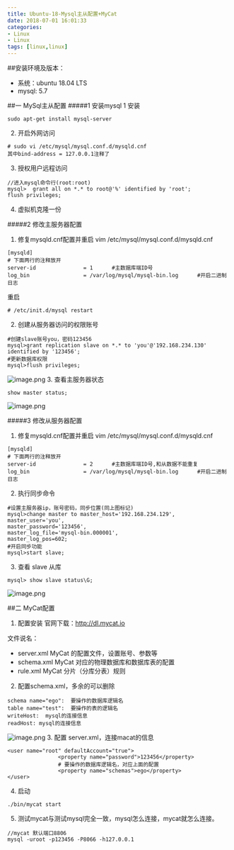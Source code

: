 ```yaml
---
title: Ubuntu-18-Mysql主从配置+MyCat
date: 2018-07-01 16:01:33
categories: 
- Linux 
- Linux
tags: [linux,linux]
---
```


<meta name="referrer" content="no-referrer" />


##安装环境及版本：
- 系统：ubuntu 18.04 LTS
- mysql:  5.7

##一 MySql主从配置
#####1 安装mysql
1  安装
```
sudo apt-get install mysql-server
```
2. 开启外网访问
```
# sudo vi /etc/mysql/mysql.conf.d/mysqld.cnf
其中bind-address = 127.0.0.1注释了
```
3. 授权用户远程访问
```
//进入mysql命令行(root:root)
mysql>  grant all on *.* to root@'%' identified by 'root';
flush privileges;
```
4. 虚拟机克隆一份

#####2 修改主服务器配置
1. 修复mysqld.cnf配置并重启
vim /etc/mysql/mysql.conf.d/mysqld.cnf
```
[mysqld]
# 下面两行的注释放开
server-id               = 1      #主数据库端ID号
log_bin                 = /var/log/mysql/mysql-bin.log      #开启二进制日志 
```
重启
```
# /etc/init.d/mysql restart
```
2. 创建从服务器访问的权限账号
```
#创建slave账号you，密码123456
mysql>grant replication slave on *.* to 'you'@'192.168.234.130' identified by '123456';
#更新数据库权限
mysql>flush privileges;
```
![image.png](https://upload-images.jianshu.io/upload_images/2803682-6c75ea35df049786.png?imageMogr2/auto-orient/strip%7CimageView2/2/w/1240)
3. 查看主服务器状态
```
show master status;
```
![image.png](https://upload-images.jianshu.io/upload_images/2803682-430c95ee6ad417b4.png?imageMogr2/auto-orient/strip%7CimageView2/2/w/1240)

#####3 修改从服务器配置
1. 修复mysqld.cnf配置并重启
vim /etc/mysql/mysql.conf.d/mysqld.cnf
```
[mysqld]
# 下面两行的注释放开
server-id               = 2      #主数据库端ID号,和从数据不能重复
log_bin                 = /var/log/mysql/mysql-bin.log      #开启二进制日志 
```
2. 执行同步命令
```
#设置主服务器ip，账号密码，同步位置(同上图标记)
mysql>change master to master_host='192.168.234.129',
master_user='you',
master_password='123456',
master_log_file='mysql-bin.000001',
master_log_pos=602;
#开启同步功能
mysql>start slave;
```
3. 查看 slave 从库
```
mysql> show slave status\G;
```
![image.png](https://upload-images.jianshu.io/upload_images/2803682-36641201cbd9c3b4.png?imageMogr2/auto-orient/strip%7CimageView2/2/w/1240)

##二 MyCat配置
1. 配置安装
官网下载：http://dl.mycat.io

文件说名：
- server.xml MyCat 的配置文件，设置账号、参数等
- schema.xml MyCat 对应的物理数据库和数据库表的配置
- rule.xml MyCat 分片（分库分表）规则
2. 配置schema.xml，多余的可以删除
```
schema name="ego":  要操作的数据库逻辑名
table name="test":  要操作的表的逻辑名
writeHost:  mysql的连接信息
readHost: mysql的连接信息
```
![image.png](https://upload-images.jianshu.io/upload_images/2803682-4df8c35035ef80ea.png?imageMogr2/auto-orient/strip%7CimageView2/2/w/1240)
3. 配置 server.xml，连接macat的信息
```
<user name="root" defaultAccount="true">
                <property name="password">123456</property>
                # 要操作的数据库逻辑名，对应上面的配置
                <property name="schemas">ego</property>
</user>
```
4. 启动
```
./bin/mycat start
```
5. 测试mycat与测试mysql完全一致，mysql怎么连接，mycat就怎么连接。
```
//mycat 默认端口8806
mysql -uroot -p123456 -P8066 -h127.0.0.1
```
